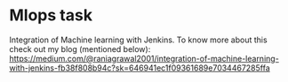 # Mlops task
Integration of Machine learning with Jenkins. To know more about this check out my blog (mentioned below):
https://medium.com/@raniagrawal2001/integration-of-machine-learning-with-jenkins-fb38f808b94c?sk=646941ec1f09361689e7034467285ffa

